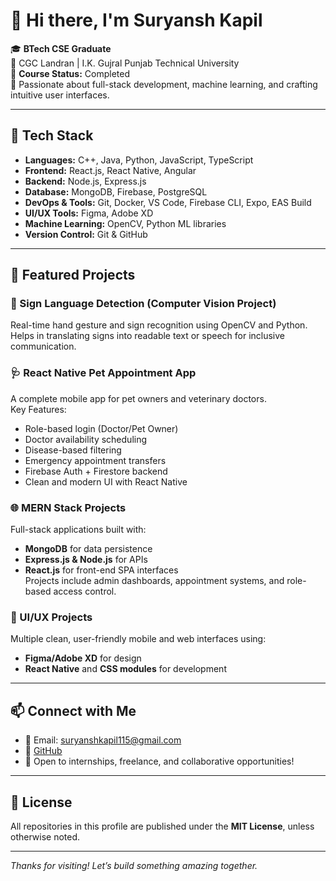 # 👋 Hi there, I'm Suryansh Kapil

🎓 **BTech CSE Graduate**  
📍 CGC Landran | I.K. Gujral Punjab Technical University  
📅 **Course Status:** Completed  
💼 Passionate about full-stack development, machine learning, and crafting intuitive user interfaces.

---

## 🔧 Tech Stack

- **Languages:** C++, Java, Python, JavaScript, TypeScript  
- **Frontend:** React.js, React Native, Angular  
- **Backend:** Node.js, Express.js  
- **Database:** MongoDB, Firebase, PostgreSQL  
- **DevOps & Tools:** Git, Docker, VS Code, Firebase CLI, Expo, EAS Build  
- **UI/UX Tools:** Figma, Adobe XD  
- **Machine Learning:** OpenCV, Python ML libraries  
- **Version Control:** Git & GitHub

---

## 🚀 Featured Projects

### 🔬 Sign Language Detection (Computer Vision Project)
Real-time hand gesture and sign recognition using OpenCV and Python. Helps in translating signs into readable text or speech for inclusive communication.

### 🩺 React Native Pet Appointment App
A complete mobile app for pet owners and veterinary doctors.  
Key Features:
- Role-based login (Doctor/Pet Owner)
- Doctor availability scheduling
- Disease-based filtering
- Emergency appointment transfers
- Firebase Auth + Firestore backend
- Clean and modern UI with React Native

### 🌐 MERN Stack Projects
Full-stack applications built with:
- **MongoDB** for data persistence
- **Express.js & Node.js** for APIs
- **React.js** for front-end SPA interfaces  
Projects include admin dashboards, appointment systems, and role-based access control.

### 🎨 UI/UX Projects
Multiple clean, user-friendly mobile and web interfaces using:
- **Figma/Adobe XD** for design
- **React Native** and **CSS modules** for development

---


## 📫 Connect with Me

- 📧 Email: [suryanshkapil115@gmail.com](mailto:suryanshkapil115@gmail.com)
- 🔗 [GitHub](https://github.com/Suryanshkapil)
- 💼 Open to internships, freelance, and collaborative opportunities!

---

## 🪪 License

All repositories in this profile are published under the **MIT License**, unless otherwise noted.

---

_Thanks for visiting! Let’s build something amazing together._

